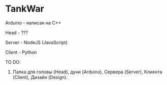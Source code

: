# TankWar
Arduino - написан на C++

Head - ???

Server - NodeJS (JavaScript)

Client - Python

TO DO:
1. Папка для головы (Head), дуни (Arduino), Сервера (Server), Клиента (Client), Дизайн (Design).
